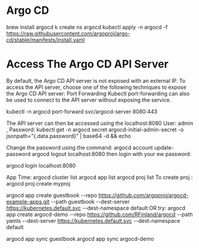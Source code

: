 # Argo CD 
brew install argocd
k create ns argocd
kubectl apply -n argocd  -f https://raw.githubusercontent.com/argoproj/argo-cd/stable/manifests/install.yaml 

# Access The Argo CD API Server
By default, the Argo CD API server is not exposed with an external IP. To access the API server, choose one of the following techniques to expose the Argo CD API server:
Port Forwarding
Kubectl port-forwarding can also be used to connect to the API server without exposing the service.

kubectl -n argocd port-forward svc/argocd-server 8080:443

The API server can then be accessed using the localhost:8080
User: admin , Password: 
kubectl get -n argocd secret argocd-initial-admin-secret -o jsonpath="{.data.password}" | base64 -d && echo 

Change the password using the command:
argocd account update-password
argocd logout localhost:8080
then login with your ew password:

argocd login localhost:8080

App Time:
argocd cluster list
argocd app list
argocd proj list
To create proj :
argocd proj create myproj

argocd app create guestbook --repo https://github.com/argoproj/argocd-example-apps.git --path guestbook --dest-server https://kubernetes.default.svc --dest-namespace default
OR try:
argocd app create argocd-demo --repo https://github.com/RFinland/argocd --path yamls --dest-server https://kubernetes.default.svc --dest-namespace default 

argocd app sync guestbook
argocd app sync argocd-demo


